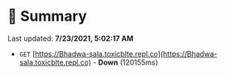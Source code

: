 # 📖 Summary
Last updated: **7/23/2021, 5:02:17 AM**

- `GET` [https://Bhadwa-sala.toxicblte.repl.co](https://Bhadwa-sala.toxicblte.repl.co) - **Down** (120155ms)
